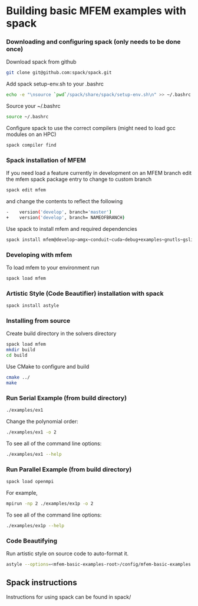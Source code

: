 # Building basic MFEM examples with spack

### Downloading and configuring spack (only needs to be done once)
Download spack from github
```bash
git clone git@github.com:spack/spack.git
```

Add spack setup-env.sh to your .bashrc
```bash
echo -e "\nsource `pwd`/spack/share/spack/setup-env.sh\n" >> ~/.bashrc
```

Source your ~/.bashrc
```bash
source ~/.bashrc
```

Configure spack to use the correct compilers (might need to load gcc modules on an HPC)

```bash
spack compiler find
```

### Spack installation of MFEM

If you need load a feature currently in development on an MFEM branch edit the mfem spack package entry to change to custom branch
```bash
spack edit mfem
```
and change the contents to reflect the following
```bash
-    version('develop', branch='master')
+    version('develop', branch= NAMEOFBRANCH)
```

Use spack to install mfem and required dependencies
```bash
spack install mfem@develop~amgx~conduit~cuda~debug+examples~gnutls~gslib+lapack~libunwind+metis~miniapps~mpfr+mpi~netcdf~occa~openmp~petsc~pumi~raja~shared+static~strumpack+suite-sparse~sundials~superlu-dist~threadsafe~umpire+zlib
```

### Developing with mfem
To load mfem to your environment run
```bash
spack load mfem
```

### Artistic Style (Code Beautifier) installation with spack
```bash
spack install astyle
```

### Installing from source
Create build directory in the solvers directory
```bash
spack load mfem
mkdir build
cd build
```

Use CMake to configure and build
```bash
cmake ../
make
```
<!--
```bash
cmake ../
make
```
Install (not necessary if only running locally)
```bash
make install
```
-->
### Run Serial Example (from build directory)
```bash
./examples/ex1
```
Change the polynomial order:
```bash
./examples/ex1 -o 2
```

To see all of the command line options:
```bash
./examples/ex1 --help
```

### Run Parallel Example (from build directory)
```bash
spack load openmpi
```
For example,
```bash
mpirun -np 2 ./examples/ex1p -o 2
```
To see all of the command line options:
```bash
./examples/ex1p --help
```

### Code Beautifying
Run artistic style on source code to auto-format it.
```bash
astyle --options=<mfem-basic-examples-root>/config/mfem-basic-examples.astylerc <source>
```

## Spack instructions
Instructions for using spack can be found in spack/
